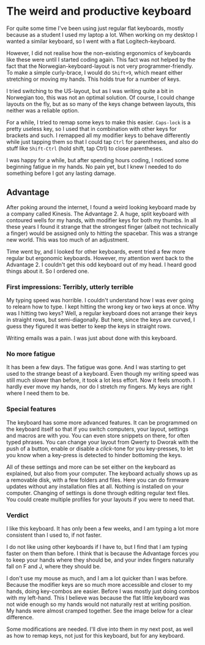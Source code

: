 # The weird and productive keyboard

For quite some time I've been using just regular flat keyboards, mostly because as a student I used my laptop a lot. When working on my desktop I wanted a similar keyboard, so I went with a flat Logitech-keyboard.

However, I did not realise how the non-existing ergonomics of keyboards like these were until I started coding again. This fact was not helped by the fact that the Norwegian-keyboard-layout is not very programmer-friendly. To make a simple curly-brace, I would do `Shift+9`, which meant either stretching or moving my hands. This holds true for a number of keys.

I tried switching to the US-layout, but as I was writing quite a bit in Norwegian too, this was not an optimal solution. Of course, I could change layouts on the fly, but as so many of the keys change between layouts, this neither was a reliable option.

For a while, I tried to remap some keys to make this easier. `Caps-lock` is a pretty useless key, so I used that in combination with other keys for brackets and such. I remapped all my modifier keys to behave differently while just tapping them so that I could tap `Ctrl` for parentheses, and also do stuff like `Shift-Ctrl` (hold shift, tap Ctrl) to close parentheses.

I was happy for a while, but after spending hours coding, I noticed some beginning fatigue in my hands. No pain yet, but I knew I needed to do something before I got any lasting damage.

## Advantage

After poking around the internet, I found a weird looking keyboard made by a company called Kinesis. The Advantage 2. A huge, split keyboard with contoured wells for my hands, with modifier keys for both my thumbs. In all these years I found it strange that the strongest finger (albeit not technically a finger) would be assigned only to hitting the spacebar. This was a strange new world. This was too much of an adjustment.



Time went by, and I looked for other keyboards, event tried a few more regular but ergonomic keyboards. However, my attention went back to the Advantage 2. I couldn't get this odd keyboard out of my head. I heard good things about it. So I ordered one.

### First impressions: Terribly, utterly terrible

My typing speed was horrible. I couldn't understand how I was ever going to relearn how to type. I kept hitting the wrong key or two keys at once. Why was I hitting two keys? Well, a regular keyboard does not arrange their keys in straight rows, but semi-diagonally. But here, since the keys are curved, I guess they figured it was better to keep the keys in straight rows.

Writing emails was a pain. I was just about done with this keyboard.

### No more fatigue

It has been a few days. The fatigue was gone. And I was starting to get used to the strange beast of a keyboard. Even though my writing speed was still much slower than before, it took a lot less effort. Now it feels smooth. I hardly ever move my hands, nor do I stretch my fingers. My keys are right where I need them to be.

### Special features

The keyboard has some more advanced features. It can be programmed on the keyboard itself so that if you switch computers, your layout, settings and macros are with you. You can even store snippets on there, for often typed phrases. You can change your layout from Qwerty to Dworak with the push of a button, enable or disable a _click_-tone for you key-presses, to let you know when a key-press is detected to hinder bottoming the keys.

All of these settings and more can be set either on the keyboard as explained, but also from your computer. The keyboard actually shows up as a removable disk, with a few folders and files. Here you can do firmware updates without any installation files at all. Nothing is installed on your computer. Changing of settings is done through editing regular text files. You could create multiple profiles for your layouts if you were to need that.

### Verdict

I like this keyboard. It has only been a few weeks, and I am typing a lot more consistent than I used to, if not faster.

I do not like using other keyboards if I have to, but I find that I am typing faster on them than before. I think that is because the Advantage forces you to keep your hands where they should be, and your index fingers naturally fall on F and J, where they should be.

I don't use my mouse as much, and I am a lot quicker than I was before. Because the modifier keys are so much more accessible and closer to my hands, doing key-combos are easier. Before I was mostly just doing combos with my left-hand. This I believe was because the flat little keyboard was not wide enough so my hands would not naturally rest at writing position. My hands were almost cramped together. See the image below for a clear difference.

<!-- TODO: Insert picture of both keyboards with hands on them, -->

Some modifications are needed. I'll dive into them in my next post, as well as how to remap keys, not just for this keyboard, but for any keyboard.
